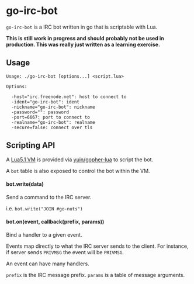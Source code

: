 # go-irc-bot

`go-irc-bot` is a IRC bot written in go that is scriptable with Lua.

**This is still work in progress and should probably not be used in production. This was really just written as a learning exercise.**

## Usage

```
Usage: ./go-irc-bot [options...] <script.lua>

Options:

  -host="irc.freenode.net": host to connect to
  -ident="go-irc-bot": ident
  -nickname="go-irc-bot": nickname
  -password="": password
  -port=6667: port to connect to
  -realname="go-irc-bot": realname
  -secure=false: connect over tls
```

## Scripting API

A [Lua5.1 VM](http://www.lua.org/manual/5.1/) is provided via [yuin/gopher-lua](https://github.com/yuin/gopher-lua) to script the bot.

A `bot` table is also exposed to control the bot within the VM.

#### bot.write(data)

Send a command to the IRC server.

i.e. `bot.write("JOIN #go-nuts")`

#### bot.on(event, callback(prefix, params))

Bind a handler to a given event.

Events map directly to what the IRC server sends to the client. For instance, if server sends `PRIVMSG` the event will be `PRIVMSG`.

An event can have many handlers.

`prefix` is the IRC message prefix.
`params` is a table of message arguments.

